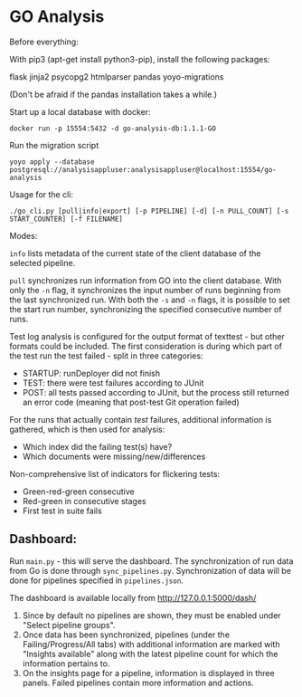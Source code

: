 GO Analysis
===========

Before everything:

With pip3 (apt-get install python3-pip), install the following packages:

flask
jinja2
psycopg2
htmlparser
pandas
yoyo-migrations

(Don't be afraid if the pandas installation takes a while.)

Start up a local database with docker:

    docker run -p 15554:5432 -d go-analysis-db:1.1.1-GO

Run the migration script

    yoyo apply --database postgresql://analysisappluser:analysisappluser@localhost:15554/go-analysis

Usage for the cli:

    ./go_cli.py [pull|info|export] [-p PIPELINE] [-d] [-n PULL_COUNT] [-s START_COUNTER] [-f FILENAME]

Modes:

`info` lists metadata of the current state of the client database of the selected pipeline.

`pull` synchronizes run information from GO into the client database.
With only the `-n` flag, it synchronizes the input number of runs beginning from the last synchronized run.
With both the `-s` and `-n` flags, it is possible to set the start run number, synchronizing the specified consecutive number of runs.


Test log analysis is configured for the output format of texttest - but other formats could be included.
The first consideration is during which part of the test run the test failed - split in three categories:

* STARTUP: runDeployer did not finish
* TEST: there were test failures according to JUnit
* POST: all tests passed according to JUnit, but the process still returned an error code (meaning that post-test Git operation failed)

For the runs that actually contain _test_ failures, additional information is gathered, which is then used for analysis:

* Which index did the failing test(s) have?
* Which documents were missing/new/differences


Non-comprehensive list of indicators for flickering tests:

* Green-red-green consecutive
* Red-green in consecutive stages
* First test in suite fails


Dashboard:
----------
Run `main.py` - this will serve the dashboard.
The synchronization of run data from Go is done through `sync_pipelines.py`. Synchronization of data will be done for pipelines specified in `pipelines.json`.

The dashboard is available locally from http://127.0.0.1:5000/dash/
1. Since by default no pipelines are shown, they must be enabled under "Select pipeline groups".
2. Once data has been synchronized, pipelines (under the Failing/Progress/All tabs) with additional information are marked with "Insights available" along with the latest pipeline count for which the information pertains to.
3. On the insights page for a pipeline, information is displayed in three panels. Failed pipelines contain more information and actions.
